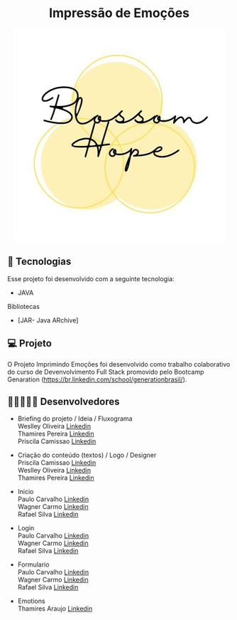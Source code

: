 <h1 align="center"> Impressão de Emoções  </h1>
<p align="center">
  <img alt="Logo" src="https://github.com/pliniki/ImpressorDeEmocoes/blob/main/ProjetoImpressaoDeEmocoes/logoemotion.png">
</p>

## 🚀 Tecnologias

Esse projeto foi desenvolvido com a seguinte tecnologia:

- JAVA

Bibliotecas

- [JAR- Java ARchive]

## 💻 Projeto 

O Projeto Imprimindo Emoções foi desenvolvido como trabalho colaborativo do curso de Devenvolvimento Full Stack promovido pelo Bootcamp Genaration (https://br.linkedin.com/school/generationbrasil/).

## 🧑🏾‍🤝‍🧑🏿 Desenvolvedores

- Briefing do projeto / Ideia / Fluxograma <br> 
Weslley Oliveira [Linkedin](#) <br>
Thamires Pereira [Linkedin](#) <br>
Priscila Camissao [Linkedin](#) <br>

- Criação do conteúdo (textos) / Logo / Designer <br>
Priscila Camissao [Linkedin](#) <br>
Weslley Oliveira [Linkedin](#) <br>
Thamires Pereira [Linkedin](#) <br>

- Inicio <br>
Paulo Carvalho [Linkedin](https://www.linkedin.com/in/paulo-carvalho/) <br>
Wagner Carmo [Linkedin](#) <br>
Rafael Silva [Linkedin](#) <br>

- Login <br>
Paulo Carvalho [Linkedin](https://www.linkedin.com/in/paulo-carvalho/) <br>
Wagner Carmo [Linkedin](#) <br>
Rafael Silva [Linkedin](#) <br>

- Formulario <br>
Paulo Carvalho [Linkedin](https://www.linkedin.com/in/paulo-carvalho/) <br>
Wagner Carmo [Linkedin](#) <br>
Rafael Silva [Linkedin](#) <br>

- Emotions <br>
Thamires Araujo [Linkedin](https://www.linkedin.com/in/thamires-pereira-araujo/) <br>

